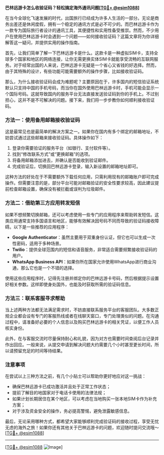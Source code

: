 **巴林远游卡怎么收验证码？轻松搞定海外通讯问题[[TG💪+ @esim1088](https://t.me/s/esim1088)]**

在当今全球化飞速发展的时代，出国旅行已经成为许多人生活的一部分。无论是商务出差还是休闲度假，拥有一个稳定的通讯方式是必不可少的。而巴林远游卡作为一款专为国际旅行者设计的通讯工具，其便捷性和实用性备受推崇。然而，不少用户在使用巴林远游卡时会遇到一个问题——如何接收验证码？这篇文章将为你详细解答这一疑问，并提供实用的操作指南。

首先，让我们简单了解一下巴林远游卡是什么。这款卡是一种虚拟SIM卡，支持全球多个国家和地区的网络连接，让你无需更换实体SIM卡就能享受流畅的互联网服务。对于经常出国的人来说，巴林远游卡无疑是一个省心又省钱的好选择。然而，由于其特殊的设计，有些功能可能需要额外的操作步骤，比如接收验证码。

那么，为什么接收验证码会成为难题呢？主要原因在于，许多国内的短信验证系统默认只支持中国的手机号码，而当你在国外使用巴林远游卡时，手机可能会显示一个国际号码。这就导致国内的服务平台无法直接发送验证码到你的手机上。不过别担心，这并不是不可解决的问题。接下来，我们将一步步教你如何顺利接收验证码。

### 方法一：使用备用邮箱接收验证码

这是最常见也是最简单的解决方案之一。如果你在国内有多个绑定的邮箱地址，不妨尝试通过这些邮箱来接收验证码。具体操作如下：

1. 登录你需要验证的服务平台（如银行、支付软件等）。
2. 找到“修改联系方式”或“更换邮箱”的选项。
3. 将备用邮箱添加进去，并确认是否能收到验证邮件。
4. 完成验证后，切换回巴林远游卡登录，输入新设置的邮箱地址即可。

这种方法的好处在于不需要额外下载任何应用，只需利用现有的邮箱账户即可完成操作。但需要注意的是，部分平台可能对邮箱验证的安全性要求较高，因此建议提前检查邮箱设置，确保没有被拦截或误判为垃圾邮件。

### 方法二：借助第三方应用转发短信

如果不想频繁切换邮箱，还可以考虑使用一些专门的应用程序来帮助转发短信。这类应用通常支持多国语言和地区，能够有效解决因号码不同而导致的验证码接收障碍。以下是一些推荐的应用程序：

- **Google Authenticator**：虽然主要用于双重身份认证，但它也可以生成一次性密码，适用于多种场景。
- **Twilio**：提供全球范围内的短信和语音服务，非常适合需要频繁接收验证码的用户。
- **WhatsApp Business API**：如果你所在国家允许使用WhatsApp进行商业沟通，那么它也是一个不错的选择。

使用这些应用程序时，记得先注册并绑定你的巴林远游卡号码，然后根据提示设置好相关参数。这样即使身处国外，也能及时获取所需的验证码信息。

### 方法三：联系客服寻求帮助

当上述两种方法都无法满足需求时，不妨直接联系服务平台的客服团队。大多数正规企业都会设有专门的客服热线或者在线聊天窗口，专门处理类似的问题。在沟通过程中，请准备好必要的个人信息以及购买巴林远游卡的相关凭证，以便工作人员核实身份。

此外，在与客服交流时尽量保持耐心和礼貌，因为对方也需要时间查阅后台记录并作出回应。一般来说，从提交申请到解决问题大约需要几个小时甚至更长时间，所以请预留充足的时间等待结果。

### 注意事项

在尝试以上三种方法之前，有几个小贴士可以帮助你更好地应对这一挑战：

- 确保巴林远游卡已成功激活并且处于正常工作状态；
- 提前了解目的地国家对于电话卡使用的法律法规；
- 如果计划长期居住在某个地区，可以考虑在当地购买一张本地SIM卡作为补充方案；
- 对于涉及资金安全的操作，务必提高警惕，避免泄露敏感信息。

最后，无论采用哪种方式，都希望大家能够顺利完成验证码的接收过程，享受无忧无虑的海外之旅！如果你还有其他关于巴林远游卡的问题，欢迎随时提问交流哦～[[TG💪+ @esim1088](https://t.me/s/esim1088)]

---

[[TG💪+ @esim1088](https://t.me/s/esim1088) ![Image](https://i.postimg.cc/4NQfJmqS/Snipaste-2025-05-13-00-14-12.png)]